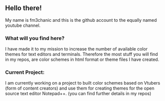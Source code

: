 ## Hello there!
My name is fm3chanic and this is the github account to the equally named youtube channel.

### What will you find here?
I have made it to my mission to increase the number of available color themes for text editors and terminals. Therefore the most stuff you will find in my repos, are color schemes in html format or theme files I have created.

### Current Project:
I am currently working on a project to built color schemes based on Vtubers (form of content creators) and use them for creating themes for the open source text editor Notepad++. (you can find further details in my repos)